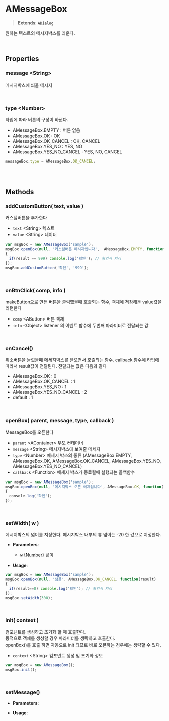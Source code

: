 # AMessageBox
> **Extends**: [`ADialog`](ADialog.html#ADialog)

원하는 텍스트의 메시지박스를 띄운다.

<br/>

## Properties

### message \<String>

메시지박스에 띄울 메시지

<br/>

### type \<Number>

타입에 따라 버튼의 구성이 바뀐다.

- AMessageBox.EMPTY : 버튼 없음
- AMessageBox.OK : OK
- AMessageBox.OK_CANCEL : OK, CANCEL
- AMessageBox.YES_NO : YES, NO
- AMessageBox.YES_NO_CANCEL : YES, NO, CANCEL

```js
messageBox.type = AMessageBox.OK_CANCEL;
```

<br/>
<br/>

## Methods

### addCustomButton( text, value )

커스텀버튼을 추가한다

* `text` \<String> 텍스트
* `value` \<String> 데이터

```js
var msgBox = new AMessageBox('sample');
msgBox.openBox(null, '커스텀버튼 메시지입니다',  AMessageBox.EMPTY, function(result)
{
　if(result == 999) console.log('확인'); // 확인시 처리
});
msgBox.addCustomButton('확인', '999');
```

<br/>

### onBtnClick( comp, info )

makeButton으로 만든 버튼을 클릭했을때 호출되는 함수, 객체에 저장해둔 value값을 리턴한다

* `comp` \<AButton> 버튼 객체
* `info` \<Object> listener 의 이벤트 함수에 두번째 파라미터로 전달되는 값

<br/>

### onCancel()

취소버튼을 눌렀을때 메세지박스를 닫으면서 호출되는 함수. callback 함수에 타입에 따라서 result값이 전달된다. 전달되는 값은 다음과 같다

- AMessageBox.OK : 0
- AMessageBox.OK_CANCEL : 1
- AMessageBox.YES_NO : 1
- AMessageBox.YES_NO_CANCEL : 2
- default : 1

<br/>

### openBox( parent, message, type, callback )

MessageBox를 오픈한다

- `parent` \<AContainer> 부모 컨테이너
- `message` \<String> 메시지박스에 보여줄 메세지
- `type` \<Number> 메세지 박스의 종류 (AMessageBox.EMPTY, AMessageBox.OK, AMessageBox.OK_CANCEL, AMessageBox.YES_NO, AMessageBox.YES_NO_CANCEL)
- `callback` \<Function> 메세지 박스가 종료될때 실행되는 콜백함수

```js
var msgBox = new AMessageBox('sample');
msgBox.openBox(null, '메시지박스 오픈 예제입니다', AMessageBox.OK, function(result)
{
　console.log('확인');
});
```

<br/>

### setWidth( w )

메시지박스의 넓이를 지정한다. 메시지박스 내부의 뷰 넓이는 -20 한 값으로 지정한다.

* **Parameters**: 
	* **`w`** {Number} 넓이

* **Usage**: 
```js
var msgBox = new AMessageBox('sample');
msgBox.openBox(null, '샘플', AMessageBox.OK_CANCEL, function(result)
{
　if(result==0) console.log('확인'); // 확인시 처리
});
msgBox.setWidth(300);
```

<br/>

### init( context )

컴포넌트를 생성하고 초기화 할 때 호출한다.<br/>동적으로 객체를 생성할 경우 파라미터를 생략하고 호출한다.<br/>openBox()를 호출 하면 자동으로 init 되므로 바로 오픈하는 경우에는 생략할 수 있다.

- `context` \<String> 컴포넌트 생성 및 초기화 정보

```js
var msgBox = new AMessageBox();
msgBox.init();
```

<br/>

### setMessage()



* **Parameters**: 

* **Usage**: 
```js

```
